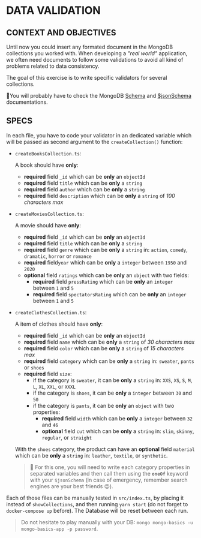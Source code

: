 # DATA VALIDATION

## CONTEXT AND OBJECTIVES

Until now you could insert any formated document in the MongoDB collections you worked with. When developing a _"real world"_ application, we often need documents to follow some validations to avoid all kind of problems related to data consistency.

The goal of this exercise is to write specific validators for several collections.

🔎You will probably have to check the MongoDB [Schema](https://docs.mongodb.com/manual/core/schema-validation/index.html) and [$jsonSchema](https://docs.mongodb.com/manual/reference/operator/query/jsonSchema/#jsonschema-keywords) documentations.

## SPECS

In each file, you have to code your validator in an dedicated variable which will be passed as second argument to the `createCollection()` function:

- `createBooksCollection.ts`:

  A book should have **only**:
  
    - **required** field `_id` which can be **only** an `objectId`
    - **required** field `title` which can be **only** a `string`
    - **required** field `author` which can be **only** a `string`
    - **required** field `description` which can be **only** a `string` of _100 characters max_


- `createMoviesCollection.ts`:

  A movie should have **only**:

    - **required** field `_id` which can be **only** an `objectId`
    - **required** field `title` which can be **only** a `string`
    - **required** field `genre` which can be **only** a `string` in: `action`, `comedy`, `dramatic`, `horror` or `romance`
    - **required** field`year` which can be **only** a `integer` between `1950` and `2020`
    - **optional** field `ratings` which can be **only** an `object` with two fields:
        - **required** field `pressRating` which can be **only** an `integer` between `1` and `5`
        - **required** field `spectatorsRating` which can be **only** an `integer` between `1` and `5`

- `createClothesCollection.ts`:

  A item of clothes should have **only**:

    - **required** field `_id` which can be **only** an `objectId`
    - **required** field `name` which can be **only** a `string` of _30 characters max_
    - **required** field `color` which can be **only** a `string` of _15 characters max_
    - **required** field `category` which can be **only** a `string` in: `sweater`, `pants` or `shoes`
    - **required** field `size`:
      - if the category is `sweater`, it can be **only** a `string` in: `XXS`, `XS`, `S`, `M`, `L`, `XL`, `XXL`, or `XXXL`
      - if the category is `shoes`, it can be **only** a `integer` between `30` and `50`
      - if the category is `pants`, it can be **only** an `object` with two properties: 
        * **required** field `width` which can be **only** a `integer` between `32` and `46`
        * **optional** field `cut` which can be **only** a `string` in: `slim`, `skinny`, `regular`, or `straight`

  With the `shoes` category, the product can have an **optional** field `material` which can be **only** a `string` in: `leather`, `textile`, or `synthetic`.

  > 🔎 For this one, you will need to write each category properties in separated variables and then call them using the **`oneOf`** keyword with your `$jsonSchema` (in case of emergency, remember search engines are your best friends 😉).

Each of those files can be manually tested in `src/index.ts`, by placing it instead of `showCollections`, and then running `yarn start` (do not forget to `docker-compose up` before). The Database will be reset between each run.

> Do not hesitate to play manually with your DB: `mongo mongo-basics -u mongo-basics-app -p password`.
